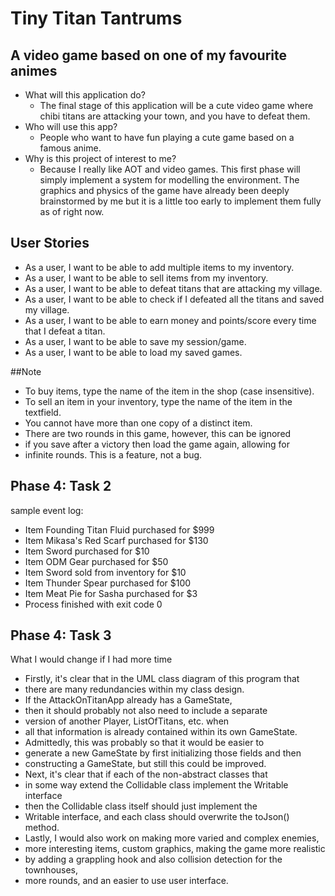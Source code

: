 # Tiny Titan Tantrums

## A video game based on one of my favourite animes

- What will this application do?
  - The final stage of this application will be a cute video game where chibi titans are attacking your town, and you have to defeat them.
- Who will use this app?
  - People who want to have fun playing a cute game based on a famous anime.
- Why is this project of interest to me?
  - Because I really like AOT and video games. This first phase will simply implement a system for modelling the environment. The graphics and physics of the game have already been deeply brainstormed by me but it is a little too early to implement them fully as of right now.

## User Stories
- As a user, I want to be able to add multiple items to my inventory.
- As a user, I want to be able to sell items from my inventory.
- As a user, I want to be able to defeat titans that are attacking my village.
- As a user, I want to be able to check if I defeated all the titans and saved my village.
- As a user, I want to be able to earn money and points/score every time that I defeat a titan.
- As a user, I want to be able to save my session/game.
- As a user, I want to be able to load my saved games.

##Note
- To buy items, type the name of the item in the shop (case insensitive).
- To sell an item in your inventory, type the name of the item in the textfield.
- You cannot have more than one copy of a distinct item.
- There are two rounds in this game, however, this can be ignored
- if you save after a victory then load the game again, allowing for 
- infinite rounds. This is a feature, not a bug.

## Phase 4: Task 2
sample event log:
- Item Founding Titan Fluid purchased for $999
- Item Mikasa's Red Scarf purchased for $130
- Item Sword purchased for $10
- Item ODM Gear purchased for $50
- Item Sword sold from inventory for $10
- Item Thunder Spear purchased for $100
- Item Meat Pie for Sasha purchased for $3
- Process finished with exit code 0

## Phase 4: Task 3
What I would change if I had more time
- Firstly, it's clear that in the UML class diagram of this program that
- there are many redundancies within my class design.
- If the AttackOnTitanApp already has a GameState, 
- then it should probably not also need to include a separate
- version of another Player, ListOfTitans, etc. when 
- all that information is already contained within its own GameState.
- Admittedly, this was probably so that it would be easier to 
- generate a new GameState by first initializing those fields and then
- constructing a GameState, but still this could be improved.
- Next, it's clear that if each of the non-abstract classes that
- in some way extend the Collidable class implement the Writable interface
- then the Collidable class itself should just implement the 
- Writable interface, and each class should overwrite the toJson() method.
- Lastly, I would also work on making more varied and complex enemies,
- more interesting items, custom graphics, making the game more realistic
- by adding a grappling hook and also collision detection for the townhouses,
- more rounds, and an easier to use user interface.
